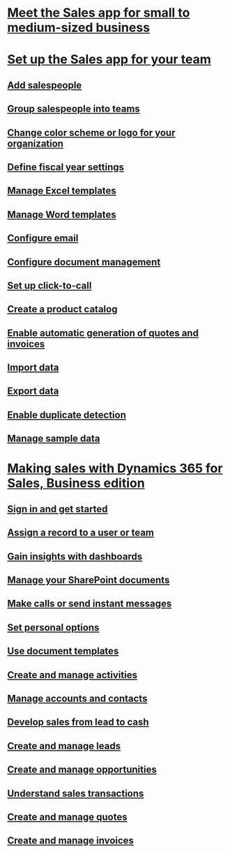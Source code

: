# [Meet the Sales app for small to medium-sized business](introduction-dynamics-365-for-sales-business-edition.md)

# [Set up the Sales app for your team](set-up-sales-app-team.md)
## [Add salespeople](add-edit-users.md)
## [Group salespeople into teams](add-edit-teams.md) 
## [Change color scheme or logo for your organization](change-color-scheme-logo.md)
## [Define fiscal year settings](define-fiscal-year-settings.md)
## [Manage Excel templates](create-manage-excel-templates.md)
## [Manage Word templates](create-manage-word-templates.md)
## [Configure email](integrate-with-exchange-configure-email.md) 
## [Configure document management](configure-document-management.md) 
## [Set up click-to-call](configure-click-to-call.md)
## [Create a product catalog](create-product-catalog.md)
## [Enable automatic generation of quotes and invoices](automatic-generation-quotes-invoices.md) 
## [Import data](import-data.md) 
## [Export data](export-data-template.md) 
## [Enable duplicate detection](enable-duplicate-detection.md) 
## [Manage sample data](manage-sample-data.md)

# [Making sales with Dynamics 365 for Sales, Business edition](sign-in-get-started.md)
## [Sign in and get started](sign-in-get-started.md)
## [Assign a record to a user or team](assign-record-user-team.md)
## [Gain insights with dashboards](gain-insights-with-dashboards.md)
## [Manage your SharePoint documents](create-manage-documents.md)
## [Make calls or send instant messages](make-calls-send-instant-messages.md)
## [Set personal options](Set-personal-options.md)
## [Use document templates](use-document-templates-create-standardized-documents.md)
## [Create and manage activities](create-manage-activities.md)
## [Manage accounts and contacts](create-accounts-contacts-customers.md)
## [Develop sales from lead to cash](develop-sales-lead-to-cash.md)
## [Create and manage leads](create-manage-Leads.md)
## [Create and manage opportunities](create-manage-opportunities.md)
## [Understand sales transactions](understand-sales-transactions.md)
## [Create and manage quotes](create-manage-quotes.md)
## [Create and manage invoices](create-manage-invoices.md)

